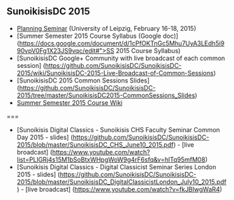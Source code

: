 ## SunoikisisDC 2015

* [Planning Seminar](http://www.dh.uni-leipzig.de/wo/wokshops-seminars/sunoikisis-dc-2015/) (University of Leipzig, February 16-18, 2015)
* [Summer Semester 2015 Course Syllabus (Google doc)](https://docs.google.com/document/d/1cPfOKTnGc5Mhu7UyA3LEdh5i990vpV0Fg1X23JS9vqc/edit#">SS 2015 Course Syllabus)
* [SunoikisisDC Google+ Community with live broadcast of each common session] (https://github.com/SunoikisisDC/SunoikisisDC-2015/wiki/SunoikisisDC-2015-Live-Broadcast-of-Common-Sessions)
* [SunoikisisDC 2015 Common Sessions Slides] (https://github.com/SunoikisisDC/SunoikisisDC-2015/tree/master/SunoikisisDC2015-CommonSessions_Slides)
* [Summer Semester 2015 Course Wiki](https://github.com/SunoikisisDC/SunoikisisDC-2015/wiki)

===
* [Sunoikisis Digital Classics - Sunoikisis CHS Faculty Seminar Common Day 2015 - slides] (https://github.com/SunoikisisDC/SunoikisisDC-2015/blob/master/SunoikisisDC_CHS_June10_2015.pdf) - [live broadcast] (https://www.youtube.com/watch?list=PLIGRj4s15M1bSoBtxWHpgWoW9g4rF6sfq&v=hITq95mfM08)
* [Sunoikisis Digital Classics - Digital Classicist Seminar Series London 2015 - slides] (https://github.com/SunoikisisDC/SunoikisisDC-2015/blob/master/SunoikisisDC_DigitalClassicistLondon_July10_2015.pdf) - [live broadcast] (https://www.youtube.com/watch?v=fkJBIwgWaR4) 

